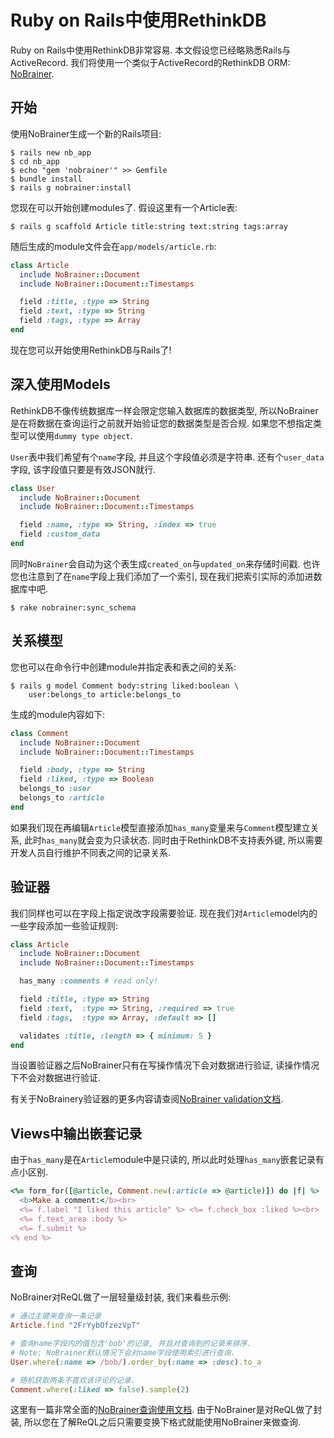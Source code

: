 # Ruby on Rails中使用RethinkDB

Ruby on Rails中使用RethinkDB非常容易.
本文假设您已经略熟悉Rails与ActiveRecord.
我们将使用一个类似于ActiveRecord的RethinkDB ORM: [NoBrainer](http://nobrainer.io/).

## 开始
使用NoBrainer生成一个新的Rails项目:

```shell
$ rails new nb_app
$ cd nb_app
$ echo "gem 'nobrainer'" >> Gemfile
$ bundle install
$ rails g nobrainer:install
```

您现在可以开始创建modules了. 假设这里有一个Article表:

```shell
$ rails g scaffold Article title:string text:string tags:array
```

随后生成的module文件会在`app/models/article.rb`:

```ruby
class Article
  include NoBrainer::Document
  include NoBrainer::Document::Timestamps

  field :title, :type => String
  field :text, :type => String
  field :tags, :type => Array
end
```

现在您可以开始使用RethinkDB与Rails了!

## 深入使用Models

RethinkDB不像传统数据库一样会限定您输入数据库的数据类型, 
所以NoBrainer是在将数据在查询运行之前就开始验证您的数据类型是否合规.
如果您不想指定类型可以使用`dummy type object`.

`User`表中我们希望有个`name`字段, 并且这个字段值必须是字符串. 还有个`user_data`字段, 该字段值只要是有效JSON就行.

```ruby
class User
  include NoBrainer::Document
  include NoBrainer::Document::Timestamps

  field :name, :type => String, :index => true
  field :custom_data
end
```

同时`NoBrainer`会自动为这个表生成`created_on`与`updated_on`来存储时间戳.
也许您也注意到了在`name`字段上我们添加了一个索引, 现在我们把索引实际的添加进数据库中吧.

```
$ rake nobrainer:sync_schema
```

## 关系模型

您也可以在命令行中创建module并指定表和表之间的关系:

```
$ rails g model Comment body:string liked:boolean \
    user:belongs_to article:belongs_to
```

生成的module内容如下:

```ruby
class Comment
  include NoBrainer::Document
  include NoBrainer::Document::Timestamps

  field :body, :type => String
  field :liked, :type => Boolean
  belongs_to :user
  belongs_to :article
end
```

如果我们现在再编辑`Article`模型直接添加`has_many`变量来与`Comment`模型建立关系, 此时`has_many`就会变为只读状态.
同时由于RethinkDB不支持表外键, 所以需要开发人员自行维护不同表之间的记录关系.

## 验证器

我们同样也可以在字段上指定说改字段需要验证. 现在我们对`Article`model内的一些字段添加一些验证规则:

```ruby
class Article
  include NoBrainer::Document
  include NoBrainer::Document::Timestamps

  has_many :comments # read only!

  field :title, :type => String
  field :text,  :type => String, :required => true
  field :tags,  :type => Array, :default => []

  validates :title, :length => { minimum: 5 }
end
```

当设置验证器之后NoBrainer只有在写操作情况下会对数据进行验证, 读操作情况下不会对数据进行验证.

有关于NoBrainery验证器的更多内容请查阅[NoBrainer validation文档](http://nobrainer.io/docs/validations/).

## Views中输出嵌套记录

由于`has_many`是在`Article`module中是只读的, 所以此时处理`has_many`嵌套记录有点小区别.

```ruby
<%= form_for([@article, Comment.new(:article => @article)]) do |f| %>
  <b>Make a comment:</b><br>
  <%= f.label "I liked this article" %> <%= f.check_box :liked %><br>
  <%= f.text_area :body %>
  <%= f.submit %>
<% end %>
```

## 查询

NoBrainer对ReQL做了一层轻量级封装, 我们来看些示例:

```ruby
# 通过主键来查询一条记录
Article.find "2FrYybOfzezVpT"

# 查询name字段内的值包含'bob'的记录, 并且对查询到的记录来排序.
# Note: NoBrainer默认情况下会对name字段使用索引进行查询.
User.where(:name => /bob/).order_by(:name => :desc).to_a

# 随机获取两条不喜欢该评论的记录.
Comment.where(:liked => false).sample(2)
```

这里有一篇非常全面的[NoBrainer查询使用文档](http://nobrainer.io/docs/querying/).
由于NoBrainer是对ReQL做了封装, 所以您在了解ReQL之后只需要变换下格式就能使用NoBrainer来做查询.
